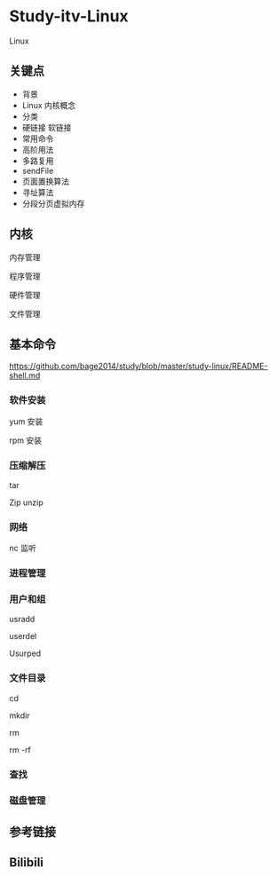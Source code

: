 # Study-itv-Linux #

Linux 

## 关键点

- 背景
- Linux 内核概念
- 分类
- 硬链接 软链接
- 常用命令
- 高阶用法
- 多路复用
- sendFile
- 页面置换算法 
- 寻址算法
- 分段分页虚拟内存



## 内核 

内存管理 

程序管理

硬件管理

文件管理



## 基本命令

https://github.com/bage2014/study/blob/master/study-linux/README-shell.md

### 软件安装

yum 安装

rpm 安装



### 压缩解压

tar 

Zip unzip 



### 网络

nc 监听



### 进程管理

### 用户和组

usradd

userdel

Usurped

### 文件目录

cd

mkdir

rm 

rm -rf 

### 查找



### 磁盘管理



## 参考链接





## Bilibili

